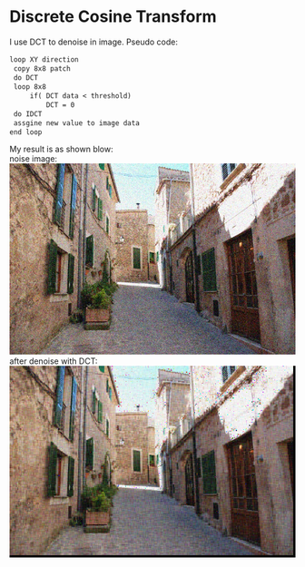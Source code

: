 



# Discrete Cosine Transform  

I use DCT to denoise in image.
Pseudo code:

    loop XY direction
     copy 8x8 patch 
     do DCT
     loop 8x8 
	     if( DCT data < threshold)
	         DCT = 0
     do IDCT
     assgine new value to image data
    end loop

My result is as shown blow:  
noise image:  
![enter image description here](https://github.com/jasonchenwork/ImageProcessing/blob/main/10reorganisation/img/Alley_30_noisy.bmp)  
after denoise with DCT:  
![enter image description here](https://github.com/jasonchenwork/ImageProcessing/blob/main/10reorganisation/img/DCT.bmp)



